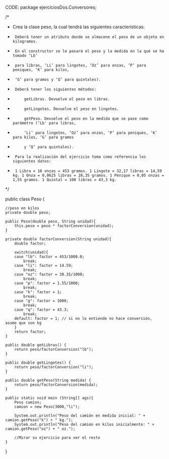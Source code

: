 CODE:
package ejerciciosDos.Conversores;

/*
 *  Crea la clase peso, la cual tendrá las siguientes características:
 *  	Deberá tener un atributo donde se almacene el peso de un objeto en kilogramos.
 *  	En el constructor se le pasará el peso y la medida en la qué se ha tomado ‘Lb’ 
 *  	para libras, ‘Li’ para lingotes, ‘Oz’ para onzas, ‘P’ para peniques, ‘K’ para kilos, 
 *  	‘G’ para gramos y ‘Q’ para quintales).
 *  	Deberá tener los siguientes métodos:
 *  		getLibras. Devuelve el peso en libras.
 *  		getLingotes. Devuelve el peso en lingotes.
 *  		getPeso. Devuelve el peso en la medida que se pase como parámetro (‘Lb' para libras, 
 *  		‘Li’ para lingotes, ‘Oz’ para onzas, ‘P’ para peniques, ‘K' para kilos, ‘G’ para gramos 
 *  		y ‘Q’ para quintales).
 *  	Para la realización del ejercicio toma como referencia los siguientes datos: 
 *  	1 Libra = 16 onzas = 453 gramos. 1 Lingote = 32,17 libras = 14,59 kg. 1 Onza = 0,0625 libras = 28,35 gramos. 1 Penique = 0,05 onzas = 1,55 gramos. 1 Quintal = 100 libras = 43,3 kg.
 */

public class Peso {
	
	//peso en kilos
	private double peso;
	
	public Peso(double peso, String unidad){
		this.peso = peso * factorConversion(unidad);
	}
	
	private double factorConversion(String unidad){
		double factor;
		
		switch(unidad){
		case "lb": factor = 453/1000.0;
			break;
		case "li": factor = 14.59;
			break;
		case "oz": factor = 38.35/1000;
			break;
		case "p": factor = 1.55/1000;
			break;
		case "k": factor = 1;
			break;
		case "g": factor = 1000;
			break;
		case "q": factor = 43.3;
			break;
		default: factor = 1; // si no lo entiende no hace conversión, asume que son kg
		}
		return factor;
	}
	
	public double getLibras() {
		return peso/factorConversion("lb");
	}
	
	public double getLingotes() {
		return peso/factorConversion("li");
	}
	
	public double getPeso(String medida) {
		return peso/factorConversion(medida);
	}
	
	public static void main (String[] ags){
		Peso camion;
		camion = new Peso(3000,"li");
		
		System.out.println("Peso del camión en medida inicial: " + camion.getPeso("k") + " kg.");
		System.out.println("Peso del camión en kilos inicialmente: " + camion.getPeso("oz") + " oz.");
		
		//Mirar su ejercicio para ver el resto
	}

}
